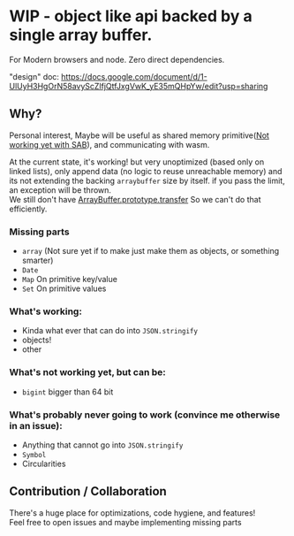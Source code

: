 # WIP - object like api backed by a single array buffer.
For Modern browsers and node. Zero direct dependencies.

"design" doc:
https://docs.google.com/document/d/1-UlUyH3HgOrN58avyScZlfjQtfJxgVwK_yE35mQHpYw/edit?usp=sharing

## Why?
Personal interest, Maybe will be useful as shared memory primitive([Not working yet with SAB](https://github.com/whatwg/encoding/issues/172)), and communicating with wasm.

At the current state, it's working! but very unoptimized (based only on linked lists), only append data (no logic to reuse unreachable memory)
and its not extending the backing `arraybuffer` size by itself.
if you pass the limit, an exception will be thrown.  
We still don't have [ArrayBuffer.prototype.transfer](https://developer.mozilla.org/en-US/docs/Web/JavaScript/Reference/Global_Objects/ArrayBuffer/transfer) So we can't do that efficiently.  

### Missing parts
 * `array` (Not sure yet if to make just make them as objects, or something smarter)
 * `Date`
 * `Map` On primitive key/value
 * `Set` On primitive values

### What's working:
  * Kinda what ever that can do into `JSON.stringify`
  * objects!
  * other

### What's not working yet, but can be:
 * `bigint` bigger than 64 bit

### What's probably never going to work (convince me otherwise in an issue):
  * Anything that cannot go into `JSON.stringify`
  * `Symbol`
  * Circularities


## Contribution / Collaboration
There's a huge place for optimizations, code hygiene, and features!  
Feel free to open issues and maybe implementing missing parts
